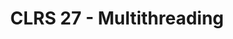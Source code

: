 ---
title: "CLRS 27 - Multithreading"
published: true
morea_id: reading-cormen-27
morea_summary: "The basics of dynamic multithreading, multithreaded matrix multiplication, multithreaded merge sort."
morea_type: reading
morea_sort_order: 1
morea_url: http://mitpress.mit.edu/books/introduction-algorithms
morea_labels:
 - Textbook
 - 36 pages
---